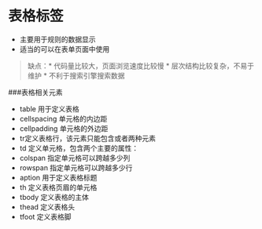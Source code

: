 # 表格标签
  * 主要用于规则的数据显示
  * 适当的可以在表单页面中使用
   >缺点：* 代码量比较大，页面浏览速度比较慢
          * 层次结构比较复杂，不易于维护
          * 不利于搜索引擎搜索数据

###表格相关元素
  * table 用于定义表格
  * cellspacing  单元格的内边距
  * cellpadding 单元格的外边距 
  * tr定义表格行，该元素只能包含<td>或者<th>两种元素
  * td 定义单元格，包含两个主要的属性：
  * colspan 指定单元格可以跨越多少列
  * rowspan 指定单元格可以跨越多少行
  * aption 用于定义表格标题
  * th 定义表格页眉的单元格
  * tbody 定义表格的主体
  * thead 定义表格头
  * tfoot 定义表格脚
